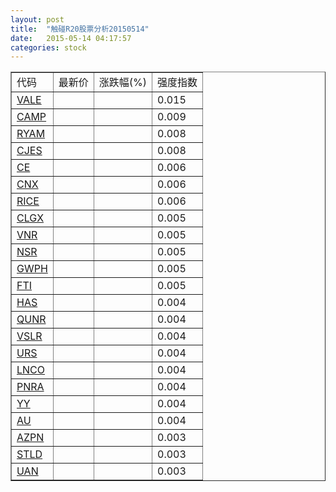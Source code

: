 ```yaml
---
layout: post
title:  "触碰R20股票分析20150514"
date:   2015-05-14 04:17:57
categories: stock
---
```

<script type="text/javascript">
var stockList = []
stockList.push('gb_vale');
stockList.push('gb_camp');
stockList.push('gb_ryam');
stockList.push('gb_cjes');
stockList.push('gb_ce');
stockList.push('gb_cnx');
stockList.push('gb_rice');
stockList.push('gb_clgx');
stockList.push('gb_vnr');
stockList.push('gb_nsr');
stockList.push('gb_gwph');
stockList.push('gb_fti');
stockList.push('gb_has');
stockList.push('gb_qunr');
stockList.push('gb_vslr');
stockList.push('gb_urs');
stockList.push('gb_lnco');
stockList.push('gb_pnra');
stockList.push('gb_yy');
stockList.push('gb_au');
stockList.push('gb_azpn');
stockList.push('gb_stld');
stockList.push('gb_uan');
</script>

<table border="1">
 <tr>
 <td>代码</td>
  <td>最新价</td>
  <td>涨跌幅(%)</td>
 <td>强度指数</td>
</tr>
  <tr id="vale"><td><a href="http://stock.finance.sina.com.cn/usstock/quotes/VALE.html" target="_blank">VALE</a></td><td></td><td></td><td>0.015</td></tr>
  <tr id="camp"><td><a href="http://stock.finance.sina.com.cn/usstock/quotes/CAMP.html" target="_blank">CAMP</a></td><td></td><td></td><td>0.009</td></tr>
  <tr id="ryam"><td><a href="http://stock.finance.sina.com.cn/usstock/quotes/RYAM.html" target="_blank">RYAM</a></td><td></td><td></td><td>0.008</td></tr>
  <tr id="cjes"><td><a href="http://stock.finance.sina.com.cn/usstock/quotes/CJES.html" target="_blank">CJES</a></td><td></td><td></td><td>0.008</td></tr>
  <tr id="ce"><td><a href="http://stock.finance.sina.com.cn/usstock/quotes/CE.html" target="_blank">CE</a></td><td></td><td></td><td>0.006</td></tr>
  <tr id="cnx"><td><a href="http://stock.finance.sina.com.cn/usstock/quotes/CNX.html" target="_blank">CNX</a></td><td></td><td></td><td>0.006</td></tr>
  <tr id="rice"><td><a href="http://stock.finance.sina.com.cn/usstock/quotes/RICE.html" target="_blank">RICE</a></td><td></td><td></td><td>0.006</td></tr>
  <tr id="clgx"><td><a href="http://stock.finance.sina.com.cn/usstock/quotes/CLGX.html" target="_blank">CLGX</a></td><td></td><td></td><td>0.005</td></tr>
  <tr id="vnr"><td><a href="http://stock.finance.sina.com.cn/usstock/quotes/VNR.html" target="_blank">VNR</a></td><td></td><td></td><td>0.005</td></tr>
  <tr id="nsr"><td><a href="http://stock.finance.sina.com.cn/usstock/quotes/NSR.html" target="_blank">NSR</a></td><td></td><td></td><td>0.005</td></tr>
  <tr id="gwph"><td><a href="http://stock.finance.sina.com.cn/usstock/quotes/GWPH.html" target="_blank">GWPH</a></td><td></td><td></td><td>0.005</td></tr>
  <tr id="fti"><td><a href="http://stock.finance.sina.com.cn/usstock/quotes/FTI.html" target="_blank">FTI</a></td><td></td><td></td><td>0.005</td></tr>
  <tr id="has"><td><a href="http://stock.finance.sina.com.cn/usstock/quotes/HAS.html" target="_blank">HAS</a></td><td></td><td></td><td>0.004</td></tr>
  <tr id="qunr"><td><a href="http://stock.finance.sina.com.cn/usstock/quotes/QUNR.html" target="_blank">QUNR</a></td><td></td><td></td><td>0.004</td></tr>
  <tr id="vslr"><td><a href="http://stock.finance.sina.com.cn/usstock/quotes/VSLR.html" target="_blank">VSLR</a></td><td></td><td></td><td>0.004</td></tr>
  <tr id="urs"><td><a href="http://stock.finance.sina.com.cn/usstock/quotes/URS.html" target="_blank">URS</a></td><td></td><td></td><td>0.004</td></tr>
  <tr id="lnco"><td><a href="http://stock.finance.sina.com.cn/usstock/quotes/LNCO.html" target="_blank">LNCO</a></td><td></td><td></td><td>0.004</td></tr>
  <tr id="pnra"><td><a href="http://stock.finance.sina.com.cn/usstock/quotes/PNRA.html" target="_blank">PNRA</a></td><td></td><td></td><td>0.004</td></tr>
  <tr id="yy"><td><a href="http://stock.finance.sina.com.cn/usstock/quotes/YY.html" target="_blank">YY</a></td><td></td><td></td><td>0.004</td></tr>
  <tr id="au"><td><a href="http://stock.finance.sina.com.cn/usstock/quotes/AU.html" target="_blank">AU</a></td><td></td><td></td><td>0.004</td></tr>
  <tr id="azpn"><td><a href="http://stock.finance.sina.com.cn/usstock/quotes/AZPN.html" target="_blank">AZPN</a></td><td></td><td></td><td>0.003</td></tr>
  <tr id="stld"><td><a href="http://stock.finance.sina.com.cn/usstock/quotes/STLD.html" target="_blank">STLD</a></td><td></td><td></td><td>0.003</td></tr>
  <tr id="uan"><td><a href="http://stock.finance.sina.com.cn/usstock/quotes/UAN.html" target="_blank">UAN</a></td><td></td><td></td><td>0.003</td></tr>
</table>
